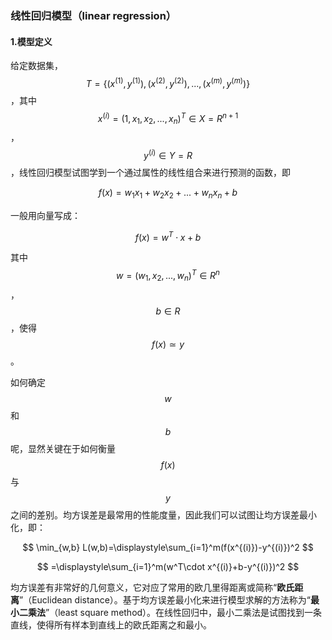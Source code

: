 ### 线性回归模型（linear regression）

#### 1.模型定义

给定数据集，$$T=\{(x^{(1)},y^{(1)}),(x^{(2)},y^{(2)}),...,(x^{(m)},y^{(m)})\}$$，其中$$x^{(i)}=(1, x_1, x_2, ..., x_n)^T\in X= R^{n+1}$$，$$y^{(i)}\in Y=R$$，线性回归模型试图学到一个通过属性的线性组合来进行预测的函数，即


$$
f(x)=w_1x_1+w_2x_2+...+w_nx_n+b
$$


一般用向量写成：


$$
f(x)=w^T\cdot x+b
$$


其中$$w=(w_1, x_2, ..., w_n)^T\in R^{n}$$，$$b\in R$$，使得$$f(x)\simeq y$$。

如何确定$$w$$和$$b$$呢，显然关键在于如何衡量$$f(x)$$与$$y$$之间的差别。均方误差是最常用的性能度量，因此我们可以试图让均方误差最小化，即：


$$
\min_{w,b} L(w,b)=\displaystyle\sum_{i=1}^m(f(x^{(i)})-y^{(i)})^2
$$



$$
=\displaystyle\sum_{i=1}^m(w^T\cdot x^{(i)}+b-y^{(i)})^2
$$


均方误差有非常好的几何意义，它对应了常用的欧几里得距离或简称“**欧氏距离**”（Euclidean distance）。基于均方误差最小化来进行模型求解的方法称为“**最小二乘法**”（least square method）。在线性回归中，最小二乘法是试图找到一条直线，使得所有样本到直线上的欧氏距离之和最小。

